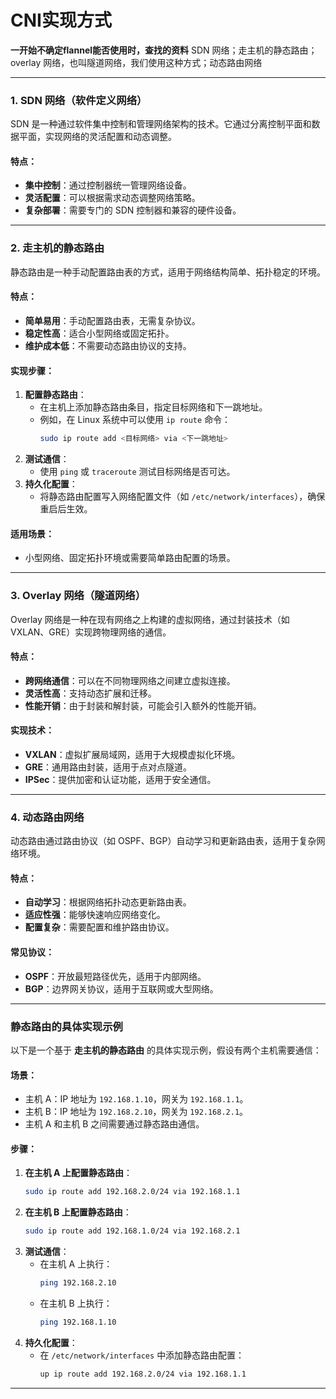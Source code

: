 # CNI实现方式

**一开始不确定flannel能否使用时，查找的资料**
SDN 网络；走主机的静态路由；overlay 网络，也叫隧道网络，我们使用这种方式；动态路由网络

---

### **1. SDN 网络（软件定义网络）**
SDN 是一种通过软件集中控制和管理网络架构的技术。它通过分离控制平面和数据平面，实现网络的灵活配置和动态调整。

#### **特点**：
- **集中控制**：通过控制器统一管理网络设备。
- **灵活配置**：可以根据需求动态调整网络策略。
- **复杂部署**：需要专门的 SDN 控制器和兼容的硬件设备。

---

### **2. 走主机的静态路由**
静态路由是一种手动配置路由表的方式，适用于网络结构简单、拓扑稳定的环境。

#### **特点**：
- **简单易用**：手动配置路由表，无需复杂协议。
- **稳定性高**：适合小型网络或固定拓扑。
- **维护成本低**：不需要动态路由协议的支持。

#### **实现步骤**：
1. **配置静态路由**：
   - 在主机上添加静态路由条目，指定目标网络和下一跳地址。
   - 例如，在 Linux 系统中可以使用 `ip route` 命令：
     ```bash
     sudo ip route add <目标网络> via <下一跳地址>
     ```
2. **测试通信**：
   - 使用 `ping` 或 `traceroute` 测试目标网络是否可达。
3. **持久化配置**：
   - 将静态路由配置写入网络配置文件（如 `/etc/network/interfaces`），确保重启后生效。

#### **适用场景**：
- 小型网络、固定拓扑环境或需要简单路由配置的场景。

---

### **3. Overlay 网络（隧道网络）**
Overlay 网络是一种在现有网络之上构建的虚拟网络，通过封装技术（如 VXLAN、GRE）实现跨物理网络的通信。

#### **特点**：
- **跨网络通信**：可以在不同物理网络之间建立虚拟连接。
- **灵活性高**：支持动态扩展和迁移。
- **性能开销**：由于封装和解封装，可能会引入额外的性能开销。

#### **实现技术**：
- **VXLAN**：虚拟扩展局域网，适用于大规模虚拟化环境。
- **GRE**：通用路由封装，适用于点对点隧道。
- **IPSec**：提供加密和认证功能，适用于安全通信。

---

### **4. 动态路由网络**
动态路由通过路由协议（如 OSPF、BGP）自动学习和更新路由表，适用于复杂网络环境。

#### **特点**：
- **自动学习**：根据网络拓扑动态更新路由表。
- **适应性强**：能够快速响应网络变化。
- **配置复杂**：需要配置和维护路由协议。

#### **常见协议**：
- **OSPF**：开放最短路径优先，适用于内部网络。
- **BGP**：边界网关协议，适用于互联网或大型网络。

---

### **静态路由的具体实现示例**
以下是一个基于 **走主机的静态路由** 的具体实现示例，假设有两个主机需要通信：

#### **场景**：
- 主机 A：IP 地址为 `192.168.1.10`，网关为 `192.168.1.1`。
- 主机 B：IP 地址为 `192.168.2.10`，网关为 `192.168.2.1`。
- 主机 A 和主机 B 之间需要通过静态路由通信。

#### **步骤**：
1. **在主机 A 上配置静态路由**：
   ```bash
   sudo ip route add 192.168.2.0/24 via 192.168.1.1
   ```
2. **在主机 B 上配置静态路由**：
   ```bash
   sudo ip route add 192.168.1.0/24 via 192.168.2.1
   ```
3. **测试通信**：
   - 在主机 A 上执行：
     ```bash
     ping 192.168.2.10
     ```
   - 在主机 B 上执行：
     ```bash
     ping 192.168.1.10
     ```
4. **持久化配置**：
   - 在 `/etc/network/interfaces` 中添加静态路由配置：
     ```bash
     up ip route add 192.168.2.0/24 via 192.168.1.1
     ```

---
